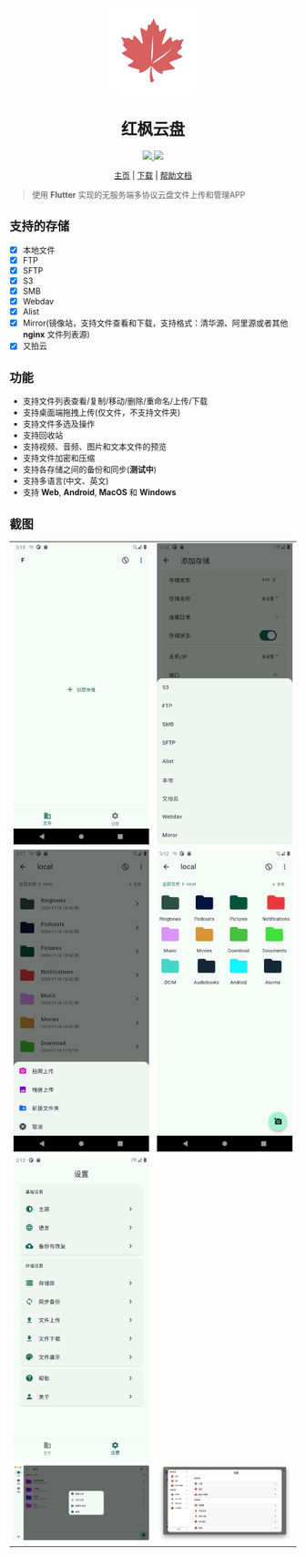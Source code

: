 <div align="center">
  <img src="./app/assets/icon/icon-transparent.png" width="150" />
  <h1>红枫云盘</h1>
</div>

<div align="center">
  <a href="https://github.com/honmaple/maple-file/releases/tag/v1.0.3" target="_blank">
    <img src="https://img.shields.io/badge/release-1.0.3-brightgreen.svg">
  </a>
  <a href="https://github.com/honmaple/maple-file/blob/master/LICENSE" target="_blank">
    <img src="https://img.shields.io/badge/license-GPL3.0-blue.svg">
  </a>

 [主页][home] | [下载][download] | [帮助文档][document]
</div>

[home]: https://fileapp.honmaple.com
[document]: https://fileapp.honmaple.com/guide/introduction.html
[download]: https://github.com/honmaple/maple-file/releases/tag/v1.0.3

> 使用 **Flutter** 实现的无服务端多协议云盘文件上传和管理APP

## 支持的存储
   - [X] 本地文件
   - [X] FTP
   - [X] SFTP
   - [X] S3
   - [X] SMB
   - [X] Webdav
   - [X] Alist
   - [X] Mirror(镜像站，支持文件查看和下载，支持格式：清华源、阿里源或者其他 **nginx** 文件列表源)
   - [X] 又拍云

## 功能
   - 支持文件列表查看/复制/移动/删除/重命名/上传/下载
   - 支持桌面端拖拽上传(仅文件，不支持文件夹)
   - 支持文件多选及操作
   - 支持回收站
   - 支持视频、音频、图片和文本文件的预览
   - 支持文件加密和压缩
   - 支持各存储之间的备份和同步(**测试中**)
   - 支持多语言(中文、英文)
   - 支持 **Web**, **Android**, **MacOS** 和 **Windows**

## 截图
<table rules="none">
  <tr>
    <td><img src="./example/screenshot/flutter_01.png" /></td>
    <td><img src="./example/screenshot/flutter_02.png" /></td>
  </tr>
   <tr>
    <td><img src="./example/screenshot/flutter_03.png" /></td>
    <td><img src="./example/screenshot/flutter_04.png" /></td>
  </tr>
   <tr>
    <td><img src="./example/screenshot/flutter_05.png" /></td>
  </tr>
   <tr>
    <td><img src="./example/screenshot/flutter_06.png" /></td>
    <td><img src="./example/screenshot/flutter_07.png" /></td>
  </tr>
</table>
